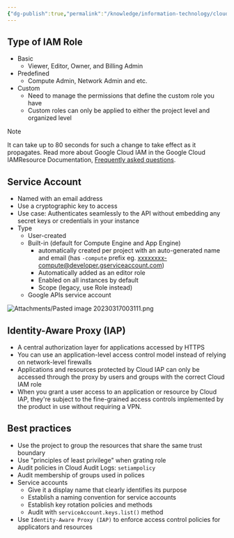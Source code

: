 ```yaml
---
{"dg-publish":true,"permalink":"/knowledge/information-technology/cloud/google-cloud/iam/","dgPassFrontmatter":true}
---
```


## Type of IAM Role
- Basic
	- Viewer, Editor, Owner, and Billing Admin
- Predefined
	- Compute Admin, Network Admin and etc.
- Custom
	- Need to manage the permissions that define the custom role you have
	- Custom roles can only be applied to either the project level and organized level

> [!Note]
> It can take up to 80 seconds for such a change to take effect as it propagates. Read more about Google Cloud IAM in the Google Cloud IAMResource Documentation, [Frequently asked questions](https://cloud.google.com/iam/docs/faq).
## Service Account
- Named with an email address
- Use a cryptographic key to access
- Use case: Authenticates seamlessly to the API without embedding any secret keys or credentials in your instance
- Type
	- User-created
	- Built-in (default for Compute Engine and App Engine)
		- automatically created per project with an auto-generated name and email (has `-compute` prefix eg. xxxxxxxx-compute@developer.gserviceaccount.com)
		- Automatically added as an editor role
		- Enabled on all instances by default
		- Scope (legacy, use Role instead)
	- Google APIs service account

![Attachments/Pasted image 20230317003111.png](/img/user/Attachments/Pasted%20image%2020230317003111.png)

## Identity-Aware Proxy (IAP)
- A central authorization layer for applications accessed by HTTPS
- You can use an application-level access control model instead of relying on network-level firewalls
- Applications and resources protected by Cloud IAP can only be accessed through the proxy by users and groups with the correct Cloud IAM role
- When you grant a user access to an application or resource by Cloud IAP, they're subject to the fine-grained access controls implemented by the product in use without requiring a VPN.
## Best practices
- Use the project to group the resources that share the same trust boundary
- Use "principles of least privilege" when grating role
- Audit policies in Cloud Audit Logs: `setiampolicy`
- Audit membership of groups used in polices
- Service accounts
	- Give it a display name that clearly identifies its purpose
	- Establish a naming convention for service accounts
	- Establish key rotation policies and methods
	- Audit with `serviceAccount.keys.list()` method
- Use `Identity-Aware Proxy (IAP)` to enforce access control policies for applicators and resources